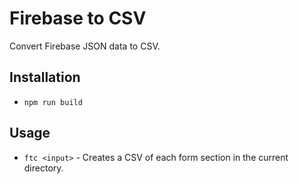# Firebase to CSV

Convert Firebase JSON data to CSV.

## Installation

- `npm run build`

## Usage

- `ftc <input>` - Creates a CSV of each form section in the current directory.
